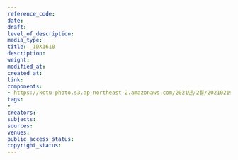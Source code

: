 ```yaml
---
reference_code: 
date: 
draft: 
level_of_description: 
media_type: 
title: _1DX1610
description: 
weight: 
modified_at: 
created_at: 
link: 
components:
- https://kctu-photo.s3.ap-northeast-2.amazonaws.com/2021년/2월/20210219_백기완+선생+발인.영결식.하관/송승현/_1DX1610.jpg
tags:
- 
creators: 
subjects: 
sources: 
venues: 
public_access_status: 
copyright_status: 
---
```

